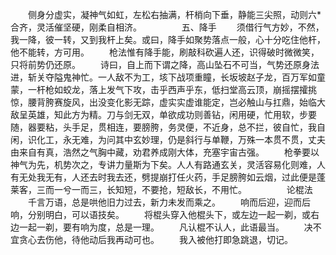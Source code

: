 <!-- { "loadSidebar": true } -->
　　侧身分虚实，凝神气如虹，左松右抽满，杆梢向下垂，静能三尖照，动则六*合齐，灵活催坚硬，刚柔自相济。 
　　 
　　五、降手 
　　须借行气方妙，不然，我一降，彼一转，又到我杆上矣。或曰，降手如聚势落点一般，心十分吃住他杆，他不能转，方可用。 
　　枪法惟有降手能，刷敲科砍遍人还，识得破时微微笑，只将前势仍还原。 
　　诗曰，自上而下谓之降，高山坠石不可当，气势还原身法进，斩关夺隘鬼神忙。一人敌不为工，垓下战项重瞳，长坂坡赵子龙，百万军如童蒙，一杆枪如蛟龙，落上发气下攻，击乎西声乎东，低扫堂高云顶，崩摇摆攉挑惊，腰背胯赛旋风，出没变化影无踪，虚实实虚谁能定，岂必触山与扛鼎，始临大敌呈英雄，知此方为精。刀与剑无双，单欲成功则善钻，闲用硬，忙用软，步要随，器要粘，头手足，贯相连，要膀胯，务灵便，不近身，总不拦，彼自忙，我自闲，识化工，永无难，为问其中玄妙理，仍是斜行与单鞭，万殊一本贯不贯，丈夫由来自有真，浩然之气胸中藏，劝君养成刚大体，充塞宇宙古强。 
　　枪拳要以神气为先，机势次之，专讲力量斯为下矣。人人有路通玄关，灵活容易化则难，人有无处我无有，人还去时我去还，劈提崩打任火药，手足膀胯如云烟，过此便是蓬莱客，三而一兮一而三，长知短，不要抢，短敌长，不用忙。 
　　 
　　论棍法 
　　千言万语，总是哄他旧力过去，新力未发而乘之。 
　　响而后迎，迎而后响，分别明白，可以语技矣。 
　　将棍头穿入他棍头下，或左边一起一剃，或右边一起一剃，要有响为度，总是一理。 
　　凡认棍不认人，此语最当。 
　　决不宜贪心去伤他，待他动后我再动可也。 
　　我入被他打即急跳退，切记。 
　　 
　　
　　
